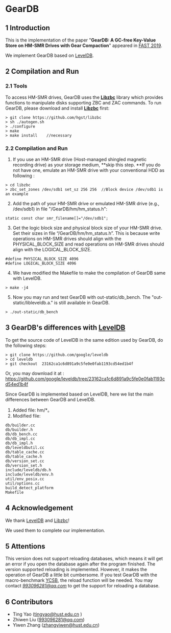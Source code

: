 # GearDB
## 1 Introduction
This is the implementation of the paper "**GearDB: A GC-free Key-Value Store on HM-SMR Drives with Gear Compaction**" appeared in [FAST 2019](https://www.usenix.org/conference/fast19).

We implement GearDB based on [LevelDB](https://github.com/google/leveldb).




## 2 Compilation and Run
### 2.1 Tools
To access HM-SMR drives, GearDB uses the [**Libzbc**](https://github.com/hgst/libzbc) library which provides functions to manipulate disks supporting ZBC and ZAC commands.  To run GearDB, please download and install [**Libzbc**](https://github.com/hgst/libzbc) first:
```
> git clone https://github.com/hgst/libzbc  
> sh ./autogen.sh
> ./configure
> make
> make install    //necessary
```

### 2.2 Compilation and Run 
1. If you use an HM-SMR drive (Host-managed shingled magnetic recording drive) as your storage medium, **skip this step. **If you do not have one, emulate an HM-SMR drive with your conventional HDD as following :   
```
> cd libzbc
> zbc_set_zones /dev/sdb1 set_sz 256 256  //Block device /dev/sdb1 is an example
```
2. Add the path of your HM-SMR drive or emulated HM-SMR drive (e.g., /dev/sdb1) in file "/GearDB/hm/hm_status.h":
```
static const char smr_filename[]="/dev/sdb1";
```
3.  Get the logic block size and physical block size of your HM-SMR drive. Set their sizes in file “/GearDB/hm/hm_status.h”. This is because write operations on HM-SMR drives should align with the PHYSICAL_BLOCK_SIZE and read operations on HM-SMR drives should align with the LOGICAL_BLOCK_SIZE.
```
#define PHYSICAL_BLOCK_SIZE 4096   
#define LOGICAL_BLOCK_SIZE 4096
```
4. We have modified the Makefile to make the compilation of GearDB same with LevelDB. 

```
> make -j4
```
5. Now you may run and test GearDB with out-static/db_bench. The "out-static/libleveldb.a." is still available in GearDB.
```
> ./out-static/db_bench
```
## 3 GearDB's differences with [LevelDB](https://github.com/google/leveldb)
To get the source code of LevelDB in the same edition used by GearDB,  do the following steps:

```
> git clone https://github.com/google/leveldb
> cd leveldb
> git checkout  23162ca1c6d891a9c5fe0e0fab1193cd54ed1b4f
```
Or, you may download it at : <https://github.com/google/leveldb/tree/23162ca1c6d891a9c5fe0e0fab1193cd54ed1b4f> 

Since GearDB is implemented based on LevelDB, here we list the main differences between GearDB and LevelDB.

1. Added file: hm/*。
2. Modified file:  

```
db/builder.cc
db/builder.h
db/db_bench.cc
db/db_impl.cc
db/db_impl.h
db/leveldbutil.cc
db/table_cache.cc
db/table_cache.h
db/version_set.cc
db/version_set.h
include/leveldb/db.h
include/leveldb/env.h
util/env_posix.cc
util/options.cc
build_detect_platform
Makefile
```
## 4 Acknowledgement
We thank [LevelDB](https://github.com/google/leveldb) and [Libzbc](https://github.com/hgst/libzbc)! 

We used them to complete our implementation.



## 5 Attentions
This version does not support reloading databases, which means it will get an error if you open the database again after the program finished. The version supported reloading is implemented. However, it makes the operation of GearDB a little bit cumbersome. If you test GearDB with the macro-benchmark [YCSB](https://github.com/brianfrankcooper/YCSB.git), the reload function will be needed. You may contact *993096281@qq.com* to get the support for reloading a database. 



## 6 Contributors
- Ting Yao ([tingyao@hust.edu.cn](mailto:tingyao@hust.edu.cn) )
- Zhiwen Liu (993096281@qq.com)
- Yiwen Zhang (zhangyiwen@hust.edu.cn)